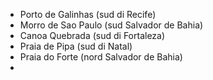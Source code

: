 - Porto de Galinhas (sud di Recife)
- Morro de Sao Paulo (sud Salvador de Bahia)
- Canoa Quebrada (sud di Fortaleza)
- Praia de Pipa (sud di Natal)
- Praia do Forte (nord Salvador de Bahia)
- 